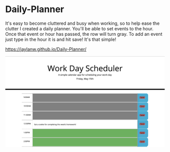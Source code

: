 # Daily-Planner

It's easy to become cluttered and busy when working, so to help ease the clutter I created a daily planner.
You'll be able to set events to the hour. Once that event or hour has passed, the row will turn gray. To add an event just type in the hour it is and hit save! It's that simple!

https://jaylanw.github.io/Daily-Planner/

![alt text](https://github.com/jaylanw/Daily-Planner/blob/master/assets/Screen%20Shot%202020-05-15%20at%2012.54.07%20PM.png)
